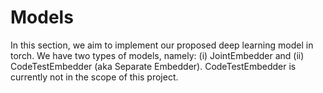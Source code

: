 Models
================
In this section, we aim to implement our proposed deep learning model in torch. We have two types of models, namely: (i) JointEmbedder and (ii) CodeTestEmbedder (aka Separate Embedder). CodeTestEmbedder is currently not in the scope of this project.

